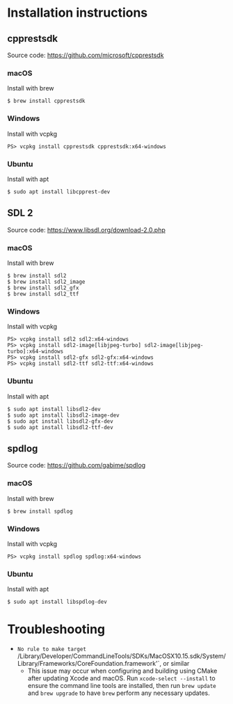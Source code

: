 # Installation instructions

## cpprestsdk

Source code: https://github.com/microsoft/cpprestsdk

### macOS

Install with brew
```
$ brew install cpprestsdk
```

### Windows

Install with vcpkg
```
PS> vcpkg install cpprestsdk cpprestsdk:x64-windows
```

### Ubuntu

Install with apt
```
$ sudo apt install libcpprest-dev
```

## SDL 2

Source code: https://www.libsdl.org/download-2.0.php

### macOS

Install with brew
```
$ brew install sdl2
$ brew install sdl2_image
$ brew install sdl2_gfx
$ brew install sdl2_ttf
```

### Windows

Install with vcpkg
```
PS> vcpkg install sdl2 sdl2:x64-windows
PS> vcpkg install sdl2-image[libjpeg-turbo] sdl2-image[libjpeg-turbo]:x64-windows
PS> vcpkg install sdl2-gfx sdl2-gfx:x64-windows
PS> vcpkg install sdl2-ttf sdl2-ttf:x64-windows
```

### Ubuntu

Install with apt
```
$ sudo apt install libsdl2-dev
$ sudo apt install libsdl2-image-dev
$ sudo apt install libsdl2-gfx-dev
$ sudo apt install libsdl2-ttf-dev
```

## spdlog

Source code: https://github.com/gabime/spdlog

### macOS

Install with brew
```
$ brew install spdlog
```

### Windows

Install with vcpkg
```
PS> vcpkg install spdlog spdlog:x64-windows
```

### Ubuntu

Install with apt
```
$ sudo apt install libspdlog-dev
```

# Troubleshooting

* `No rule to make target `/Library/Developer/CommandLineTools/SDKs/MacOSX10.15.sdk/System/Library/Frameworks/CoreFoundation.framework'`, or similar
    * This issue may occur when configuring and building using CMake after updating Xcode and macOS. Run `xcode-select --install` to ensure the command line tools are installed, then run `brew update` and `brew upgrade` to have `brew` perform any necessary updates.
